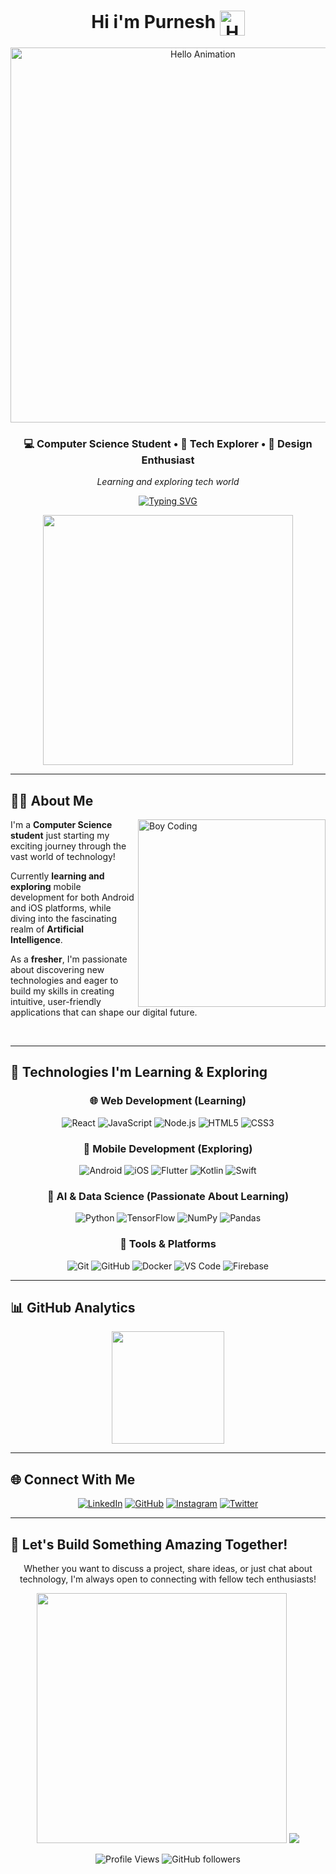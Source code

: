 <div align="center">

<h1>
  Hi i'm Purnesh <img align="center" src="https://user-images.githubusercontent.com/74038190/226127923-0e8b7792-7b3c-462b-951b-63c96ba1a5af.gif" alt="Hello Animation" width="40"/>
</h1>

<img src="https://user-images.githubusercontent.com/74038190/225813708-98b745f2-7d22-48cf-9150-083f1b00d6c9.gif" alt="Hello Animation" width="600"/>

### 💻 Computer Science Student • 🚀 Tech Explorer • 🎨 Design Enthusiast

*Learning and exploring tech world*


[![Typing SVG](https://readme-typing-svg.herokuapp.com?font=Fira+Code&pause=1000&color=00D9FF&center=true&vCenter=true&width=435&lines=Learning+Mobile+Development;Exploring+AI+%26+ML;Discovering+Web+Technologies;Future+Full+Stack+Developer)](https://git.io/typing-svg)

<img src="https://user-images.githubusercontent.com/74038190/212284158-e840e285-664b-44d7-b79b-e264b5e54825.gif" width="400">

</div>

---

## 🧑‍💻 About Me

<img align="right" alt="Boy Coding" width="300" src="https://user-images.githubusercontent.com/74038190/212750672-2f3f2b50-c84f-4ed8-a60a-849ae69ff9df.gif">

I'm a **Computer Science student** just starting my exciting journey through the vast world of technology! 

Currently **learning and exploring** mobile development for both Android and iOS platforms, while diving into the fascinating realm of **Artificial Intelligence**. 

As a **fresher**, I'm passionate about discovering new technologies and eager to build my skills in creating intuitive, user-friendly applications that can shape our digital future.


<br clear="right"/>

---

## 🌱 Technologies I'm Learning & Exploring

<div align="center">

### 🌐 Web Development (Learning)
![React](https://img.shields.io/badge/React-20232A?style=for-the-badge&logo=react&logoColor=61DAFB&border_radius=15)
![JavaScript](https://img.shields.io/badge/JavaScript-323330?style=for-the-badge&logo=javascript&logoColor=F7DF1E&border_radius=15)
![Node.js](https://img.shields.io/badge/Node.js-339933?style=for-the-badge&logo=nodedotjs&logoColor=white&border_radius=15)
![HTML5](https://img.shields.io/badge/HTML5-E34F26?style=for-the-badge&logo=html5&logoColor=white&border_radius=15)
![CSS3](https://img.shields.io/badge/CSS3-1572B6?style=for-the-badge&logo=css3&logoColor=white&border_radius=15)

### 📱 Mobile Development (Exploring)
![Android](https://img.shields.io/badge/Android-3DDC84?style=for-the-badge&logo=android&logoColor=white&border_radius=15)
![iOS](https://img.shields.io/badge/iOS-000000?style=for-the-badge&logo=ios&logoColor=white&border_radius=15)
![Flutter](https://img.shields.io/badge/Flutter-02569B?style=for-the-badge&logo=flutter&logoColor=white&border_radius=15)
![Kotlin](https://img.shields.io/badge/Kotlin-7F52FF?style=for-the-badge&logo=kotlin&logoColor=white&border_radius=15)
![Swift](https://img.shields.io/badge/Swift-FA7343?style=for-the-badge&logo=swift&logoColor=white&border_radius=15)

### 🤖 AI & Data Science (Passionate About Learning)
![Python](https://img.shields.io/badge/Python-FFD43B?style=for-the-badge&logo=python&logoColor=blue&border_radius=15)
![TensorFlow](https://img.shields.io/badge/TensorFlow-FF6F00?style=for-the-badge&logo=tensorflow&logoColor=white&border_radius=15)
![NumPy](https://img.shields.io/badge/Numpy-777BB4?style=for-the-badge&logo=numpy&logoColor=white&border_radius=15)
![Pandas](https://img.shields.io/badge/Pandas-2C2D72?style=for-the-badge&logo=pandas&logoColor=white&border_radius=15)

### 🔧 Tools & Platforms
![Git](https://img.shields.io/badge/GIT-E44C30?style=for-the-badge&logo=git&logoColor=white&border_radius=15)
![GitHub](https://img.shields.io/badge/GitHub-100000?style=for-the-badge&logo=github&logoColor=white&border_radius=15)
![Docker](https://img.shields.io/badge/Docker-2CA5E0?style=for-the-badge&logo=docker&logoColor=white&border_radius=15)
![VS Code](https://img.shields.io/badge/VSCode-0078D4?style=for-the-badge&logo=visual%20studio%20code&logoColor=white&border_radius=15)
![Firebase](https://img.shields.io/badge/firebase-ffca28?style=for-the-badge&logo=firebase&logoColor=black&border_radius=15)

</div>

---

## 📊 GitHub Analytics

<div align="center">
<img height="180em" src="https://github-readme-stats-eight-theta.vercel.app/api?username=Purnesh-codes&show_icons=true&theme=algolia&include_all_commits=true&count_private=true"/>
</div>

---

## 🌐 Connect With Me

<div align="center">

[![LinkedIn](https://img.shields.io/badge/LinkedIn-0077B5?style=for-the-badge&logo=linkedin&logoColor=white)](https://www.linkedin.com/in/purnesh-amzare/)
[![GitHub](https://img.shields.io/badge/GitHub-100000?style=for-the-badge&logo=github&logoColor=white)](https://github.com/Purnesh-codes)
[![Instagram](https://img.shields.io/badge/Instagram-E4405F?style=for-the-badge&logo=instagram&logoColor=white)](https://www.instagram.com/purnesh_amzare)
[![Twitter](https://img.shields.io/badge/Twitter-Coming_Soon-1DA1F2?style=for-the-badge&logo=twitter&logoColor=white)](#)

</div>

---

## 💌 Let's Build Something Amazing Together!

<div align="center">

Whether you want to discuss a project, share ideas, or just chat about technology, I'm always open to connecting with fellow tech enthusiasts!

<img src="https://user-images.githubusercontent.com/74038190/212284158-e840e285-664b-44d7-b79b-e264b5e54825.gif" width="400">

<img src="https://raw.githubusercontent.com/Trilokia/Trilokia/379277808c61ef204768a61bbc5d25bc7798ccf1/bottom_header.svg" />


![Profile Views](https://komarev.com/ghpvc/?username=Purnesh-codes&label=Profile%20views&color=brightgreen&style=flat-square)
![GitHub followers](https://img.shields.io/github/followers/Purnesh-codes?label=Followers&style=social)

</div>
